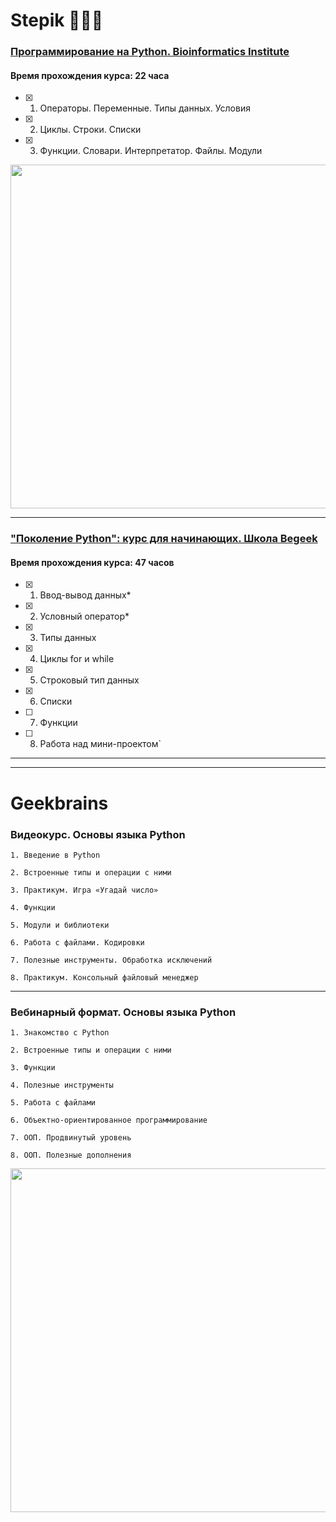 # Stepik 👩🏽‍💻


### [Программирование на Python. Bioinformatics Institute](https://stepik.org/course/67/info)
#### Время прохождения курса: 22 часа
- [x] 1. Операторы. Переменные. Типы данных. Условия
- [x] 2. Циклы. Строки. Списки
- [x] 3. Функции. Словари. Интерпретатор. Файлы. Модули
<img src="https://github.com/Christinayar/Python_Basics/blob/master/stepik-certificate-bioinformatics.jpg" width="550">

***
### ["Поколение Python": курс для начинающих. Школа Begeek](https://stepik.org/course/58852/info)
#### Время прохождения курса: 47 часов

- [x] 1. Ввод-вывод данных*
- [x] 2. Условный оператор*
- [x] 3. Типы данных
- [x] 4. Циклы for и while
- [x] 5. Строковый тип данных
- [x] 6. Списки
- [ ] 7. Функции
- [ ] 8. Работа над мини-проектом`


***
***
# Geekbrains 

### Видеокурс. Основы языка Python
`1. Введение в Python`

`2. Встроенные типы и операции с ними`

`3. Практикум. Игра «Угадай число»`

`4. Функции`

`5. Модули и библиотеки`

`6. Работа с файлами. Кодировки`

`7. Полезные инструменты. Обработка исключений`

`8. Практикум. Консольный файловый менеджер`
***
### Вебинарный формат. Основы языка Python
`1. Знакомство с Python`

`2. Встроенные типы и операции с ними`

`3. Функции`

`4. Полезные инструменты`

`5. Работа с файлами`

`6. Объектно-ориентированное программирование`

`7. ООП. Продвинутый уровень`

`8. ООП. Полезные дополнения`

<img src= "https://geekbrains.ru/go/BDGXkl" width="550">

